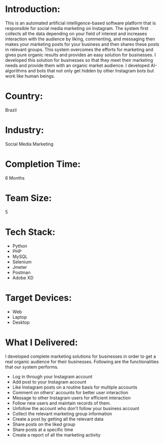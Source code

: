 # Introduction:
This is an automated artificial intelligence-based software platform that is responsible for social media marketing on Instagram. The system first collects all the data depending on your field of interest and increases interaction with the audience by liking, commenting, and messaging then makes your marketing posts for your business and then shares these posts in relevant groups.
This system overcomes the efforts for marketing and gives pure organic results and provides an easy solution for businesses.
I developed this solution for businesses so that they meet their marketing needs and provide them with an organic market audience. I developed AI-algorithms and bots that not only get hidden by other Instagram bots but work like human beings.
# Country:
Brazil
# Industry:
Social Media Marketing
# Completion Time:
6 Months
# Team Size:
5
# Tech Stack:
- Python
- PHP
- MySQL
- Selenium
- Jmeter
- Postman
- Adobe XD

# Target Devices:
- Web
- Laptop
- Desktop

# What I Delivered:
I developed complete marketing solutions for businesses in order to get a real organic audience for their businesses. Following are the functionalities that our system performs.
- Log in through your Instagram account
- Add post to your Instagram account
- Like Instagram posts on a routine basis for multiple accounts
- Comment on others' accounts for better user interaction
- Message to other Instagram users for efficient interaction
- Follow new users and maintain records of them.
- Unfollow the account who don't follow your business account
- Collect the relevant marketing group information
- Create a post by getting all the relevant data
- Share posts on the liked group 
- Share posts at a specific time 
- Create a report of all the marketing activity

